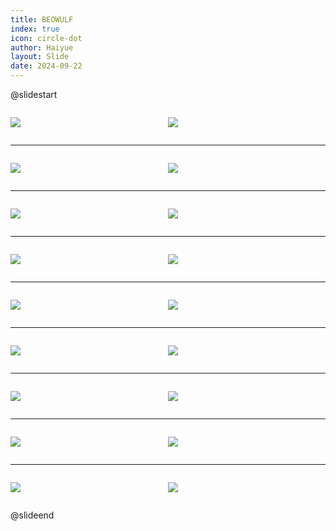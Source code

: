 ```yaml
---
title: BEOWULF
index: true
icon: circle-dot
author: Haiyue
layout: Slide
date: 2024-09-22
---
```

 
@slidestart

<div style="display:flex">
<div style="flex:1">

![](https://raw.githubusercontent.com/yclord/reading/refs/heads/master/english/Level-U/BEOWULF/001.webp)
</div>
<div style="flex:1">

![](https://raw.githubusercontent.com/yclord/reading/refs/heads/master/english/Level-U/BEOWULF/002.webp)
</div>
</div>

---

<div style="display:flex">
<div style="flex:1">

![](https://raw.githubusercontent.com/yclord/reading/refs/heads/master/english/Level-U/BEOWULF/003.webp)
</div>
<div style="flex:1">

![](https://raw.githubusercontent.com/yclord/reading/refs/heads/master/english/Level-U/BEOWULF/004.webp)
</div>
</div>

---

<div style="display:flex">
<div style="flex:1">

![](https://raw.githubusercontent.com/yclord/reading/refs/heads/master/english/Level-U/BEOWULF/005.webp)
</div>
<div style="flex:1">

![](https://raw.githubusercontent.com/yclord/reading/refs/heads/master/english/Level-U/BEOWULF/006.webp)
</div>
</div>

---

<div style="display:flex">
<div style="flex:1">

![](https://raw.githubusercontent.com/yclord/reading/refs/heads/master/english/Level-U/BEOWULF/007.webp)
</div>
<div style="flex:1">

![](https://raw.githubusercontent.com/yclord/reading/refs/heads/master/english/Level-U/BEOWULF/008.webp)
</div>
</div>

---

<div style="display:flex">
<div style="flex:1">

![](https://raw.githubusercontent.com/yclord/reading/refs/heads/master/english/Level-U/BEOWULF/009.webp)
</div>
<div style="flex:1">

![](https://raw.githubusercontent.com/yclord/reading/refs/heads/master/english/Level-U/BEOWULF/010.webp)
</div>
</div>

---

<div style="display:flex">
<div style="flex:1">

![](https://raw.githubusercontent.com/yclord/reading/refs/heads/master/english/Level-U/BEOWULF/011.webp)
</div>
<div style="flex:1">

![](https://raw.githubusercontent.com/yclord/reading/refs/heads/master/english/Level-U/BEOWULF/012.webp)
</div>
</div>

---

<div style="display:flex">
<div style="flex:1">

![](https://raw.githubusercontent.com/yclord/reading/refs/heads/master/english/Level-U/BEOWULF/013.webp)
</div>
<div style="flex:1">

![](https://raw.githubusercontent.com/yclord/reading/refs/heads/master/english/Level-U/BEOWULF/014.webp)
</div>
</div>

---

<div style="display:flex">
<div style="flex:1">

![](https://raw.githubusercontent.com/yclord/reading/refs/heads/master/english/Level-U/BEOWULF/015.webp)
</div>
<div style="flex:1">

![](https://raw.githubusercontent.com/yclord/reading/refs/heads/master/english/Level-U/BEOWULF/016.webp)
</div>
</div>

---

<div style="display:flex">
<div style="flex:1">

![](https://raw.githubusercontent.com/yclord/reading/refs/heads/master/english/Level-U/BEOWULF/017.webp)
</div>
<div style="flex:1">

![](https://raw.githubusercontent.com/yclord/reading/refs/heads/master/english/Level-U/BEOWULF/018.webp)
</div>
</div>

@slideend